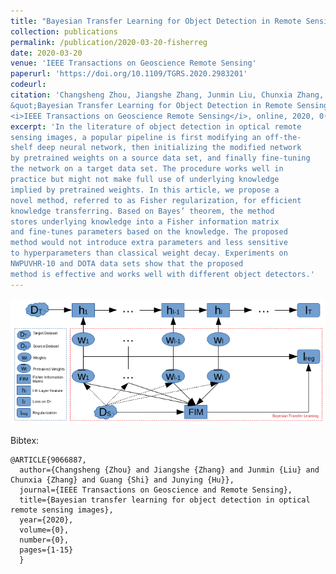```yaml
---
title: "Bayesian Transfer Learning for Object Detection in Remote Sensing Images"
collection: publications
permalink: /publication/2020-03-20-fisherreg
date: 2020-03-20
venue: 'IEEE Transactions on Geoscience Remote Sensing'
paperurl: 'https://doi.org/10.1109/TGRS.2020.2983201'
codeurl:
citation: 'Changsheng Zhou, Jiangshe Zhang, Junmin Liu, Chunxia Zhang, Guang Shi, Junying Hu.
&quot;Bayesian Transfer Learning for Object Detection in Remote Sensing Images.&quot;
<i>IEEE Transactions on Geoscience Remote Sensing</i>, online, 2020, 0(0):1-15.'
excerpt: 'In the literature of object detection in optical remote
sensing images, a popular pipeline is first modifying an off-the-
shelf deep neural network, then initializing the modified network
by pretrained weights on a source data set, and finally fine-tuning
the network on a target data set. The procedure works well in
practice but might not make full use of underlying knowledge
implied by pretrained weights. In this article, we propose a
novel method, referred to as Fisher regularization, for efficient
knowledge transferring. Based on Bayes’ theorem, the method
stores underlying knowledge into a Fisher information matrix
and fine-tunes parameters based on the knowledge. The proposed
method would not introduce extra parameters and less sensitive
to hyperparameters than classical weight decay. Experiments on
NWPUVHR-10 and DOTA data sets show that the proposed
method is effective and works well with different object detectors.'
---
```


![fisherreg](images/fisherreg.png)

Bibtex:
```
@ARTICLE{9066887,
  author={Changsheng {Zhou} and Jiangshe {Zhang} and Junmin {Liu} and Chunxia {Zhang} and Guang {Shi} and Junying {Hu}},
  journal={IEEE Transactions on Geoscience and Remote Sensing},
  title={Bayesian transfer learning for object detection in optical remote sensing images},
  year={2020},
  volume={0},
  number={0},
  pages={1-15}
  }
```
<!-- excerpt: 'This paper gives an explanation about pre-training initialization and proposes Bayesian transfer learning with FisherReg for object detection in remote sensing images.' -->
<!-- This paper is about the number 3. The number 4 is left for future work. -->
<!--  -->
<!-- [Download paper here](http://academicpages.github.io/files/paper3.pdf) -->
<!--  -->
<!-- Recommended citation: Your Name, You. (2015). "Paper Title Number 3." <i>Journal 1</i>. 1(3). -->
